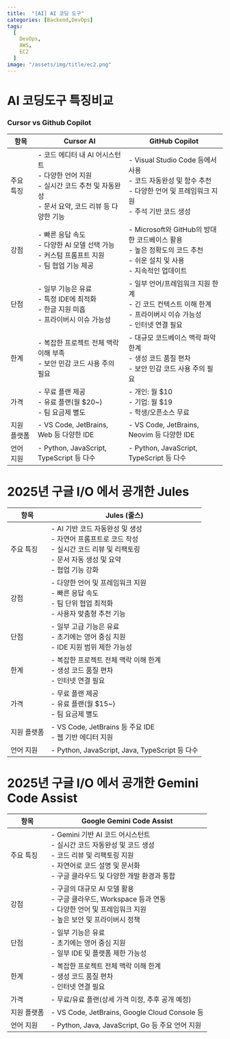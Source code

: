 ```yaml
---
title:  "[AI] AI 코딩 도구"
categories: [Backend,DevOps]
tags:
  [
    DevOps,
    AWS,
    EC2
  ] 
image: "/assets/img/title/ec2.png"
---
```


# AI 코딩도구 특징비교

### Cursor vs Github Copilot

| 항목        | Cursor AI                                      | GitHub Copilot                                 |
|-------------|------------------------------------------------|------------------------------------------------|
| 주요 특징   | - 코드 에디터 내 AI 어시스턴트<br>- 다양한 언어 지원<br>- 실시간 코드 추천 및 자동완성<br>- 문서 요약, 코드 리뷰 등 다양한 기능 | - Visual Studio Code 등에서 사용<br>- 코드 자동완성 및 함수 추천<br>- 다양한 언어 및 프레임워크 지원<br>- 주석 기반 코드 생성 |
| 강점        | - 빠른 응답 속도<br>- 다양한 AI 모델 선택 가능<br>- 커스텀 프롬프트 지원<br>- 팀 협업 기능 제공 | - Microsoft와 GitHub의 방대한 코드베이스 활용<br>- 높은 정확도의 코드 추천<br>- 쉬운 설치 및 사용<br>- 지속적인 업데이트 |
| 단점        | - 일부 기능은 유료<br>- 특정 IDE에 최적화<br>- 한글 지원 미흡<br>- 프라이버시 이슈 가능성 | - 일부 언어/프레임워크 지원 한계<br>- 긴 코드 컨텍스트 이해 한계<br>- 프라이버시 이슈 가능성<br>- 인터넷 연결 필요 |
| 한계        | - 복잡한 프로젝트 전체 맥락 이해 부족<br>- 보안 민감 코드 사용 주의 필요 | - 대규모 코드베이스 맥락 파악 한계<br>- 생성 코드 품질 편차<br>- 보안 민감 코드 사용 주의 필요 |
| 가격        | - 무료 플랜 제공<br>- 유료 플랜(월 $20~)<br>- 팀 요금제 별도 | - 개인: 월 $10<br>- 기업: 월 $19<br>- 학생/오픈소스 무료 |
| 지원 플랫폼 | - VS Code, JetBrains, Web 등 다양한 IDE | - VS Code, JetBrains, Neovim 등 다양한 IDE |
| 언어 지원   | - Python, JavaScript, TypeScript 등 다수 | - Python, JavaScript, TypeScript 등 다수 |




# 2025년 구글 I/O 에서 공개한 Jules

| 항목        | Jules (줄스)                                   |
|-------------|------------------------------------------------|
| 주요 특징   | - AI 기반 코드 자동완성 및 생성<br>- 자연어 프롬프트로 코드 작성<br>- 실시간 코드 리뷰 및 리팩토링<br>- 문서 자동 생성 및 요약<br>- 협업 기능 강화 |
| 강점        | - 다양한 언어 및 프레임워크 지원<br>- 빠른 응답 속도<br>- 팀 단위 협업 최적화<br>- 사용자 맞춤형 추천 기능 |
| 단점        | - 일부 고급 기능은 유료<br>- 초기에는 영어 중심 지원<br>- IDE 지원 범위 제한 가능성 |
| 한계        | - 복잡한 프로젝트 전체 맥락 이해 한계<br>- 생성 코드 품질 편차<br>- 인터넷 연결 필요 |
| 가격        | - 무료 플랜 제공<br>- 유료 플랜(월 $15~)<br>- 팀 요금제 별도 |
| 지원 플랫폼 | - VS Code, JetBrains 등 주요 IDE<br>- 웹 기반 에디터 지원 |
| 언어 지원   | - Python, JavaScript, Java, TypeScript 등 다수 |

# 2025년 구글 I/O 에서 공개한 Gemini Code Assist

| 항목        | Google Gemini Code Assist                      |
|-------------|------------------------------------------------|
| 주요 특징   | - Gemini 기반 AI 코드 어시스턴트<br>- 실시간 코드 자동완성 및 코드 생성<br>- 코드 리뷰 및 리팩토링 지원<br>- 자연어로 코드 설명 및 문서화<br>- 구글 클라우드 및 다양한 개발 환경과 통합 |
| 강점        | - 구글의 대규모 AI 모델 활용<br>- 구글 클라우드, Workspace 등과 연동<br>- 다양한 언어 및 프레임워크 지원<br>- 높은 보안 및 프라이버시 정책 |
| 단점        | - 일부 기능은 유료<br>- 초기에는 영어 중심 지원<br>- 일부 IDE 및 플랫폼 제한 가능성 |
| 한계        | - 복잡한 프로젝트 전체 맥락 이해 한계<br>- 생성 코드 품질 편차<br>- 인터넷 연결 필요 |
| 가격        | - 무료/유료 플랜(상세 가격 미정, 추후 공개 예정) |
| 지원 플랫폼 | - VS Code, JetBrains, Google Cloud Console 등 |
| 언어 지원   | - Python, Java, JavaScript, Go 등 주요 언어 지원 |